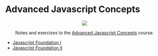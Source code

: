 # Advanced Javascript Concepts
<p align="center">
    <a href="https://www.udemy.com/course/advanced-javascript-concepts">
        <img src="https://process.fs.teachablecdn.com/ADNupMnWyR7kCWRvm76Laz/resize=height:60/https://www.filepicker.io/api/file/4LMmyh2QFC9HR701F9m4">
    </a>
    <p align="center">
        Notes and exercises to the <a href="https://www.udemy.com/course/advanced-javascript-concepts">Advanced Javascript Concepts</a> course.
    </p>
</p>



- [Javascript Foundation I]()
- [Javascript Foundation II]()